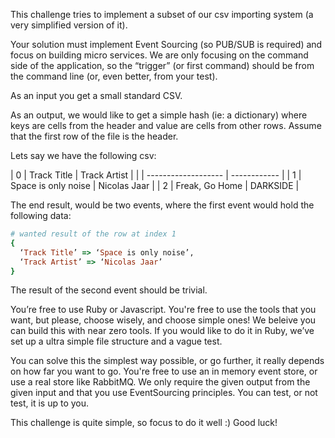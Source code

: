 This challenge tries to implement a subset of our csv importing system (a very simplified version of it).

Your solution must implement Event Sourcing (so PUB/SUB is required) and focus on building micro services. We are only focusing on the command side of the application, so the “trigger” (or first command) should be from the command line (or, even better, from your test).

As an input you get a small standard CSV.

As an output, we would like to get a simple hash (ie: a dictionary) where keys are cells from the header and value are cells from other rows. Assume that the first row of the file is the header.

Lets say we have the following csv:

| 0 | Track Title         | Track Artist | 
|   | ------------------- | ------------ | 
| 1 | Space is only noise | Nicolas Jaar |
| 2 | Freak, Go Home      | DARKSIDE     |


The end result, would be two events, where the first event would hold the following data:

```ruby
# wanted result of the row at index 1
{
  ‘Track Title’ => ‘Space is only noise’,
  ‘Track Artist’ => ‘Nicolas Jaar’
}
```

The result of the second event should be trivial.

You’re free to use Ruby or Javascript. You're free to use the tools that you want, but please, choose wisely, and choose simple ones! We beleive you can build this with near zero tools.
If you would like to do it in Ruby, we’ve set up a ultra simple file structure and a vague test. 

You can solve this the simplest way possible, or go further, it really depends on how far you want to go. You're free to use an in memory event store, or use a real store like RabbitMQ.
We only require the given output from the given input and that you use EventSourcing principles. You can test, or not test, it is up to you.

This challenge is quite simple, so focus to do it well :)
Good luck!